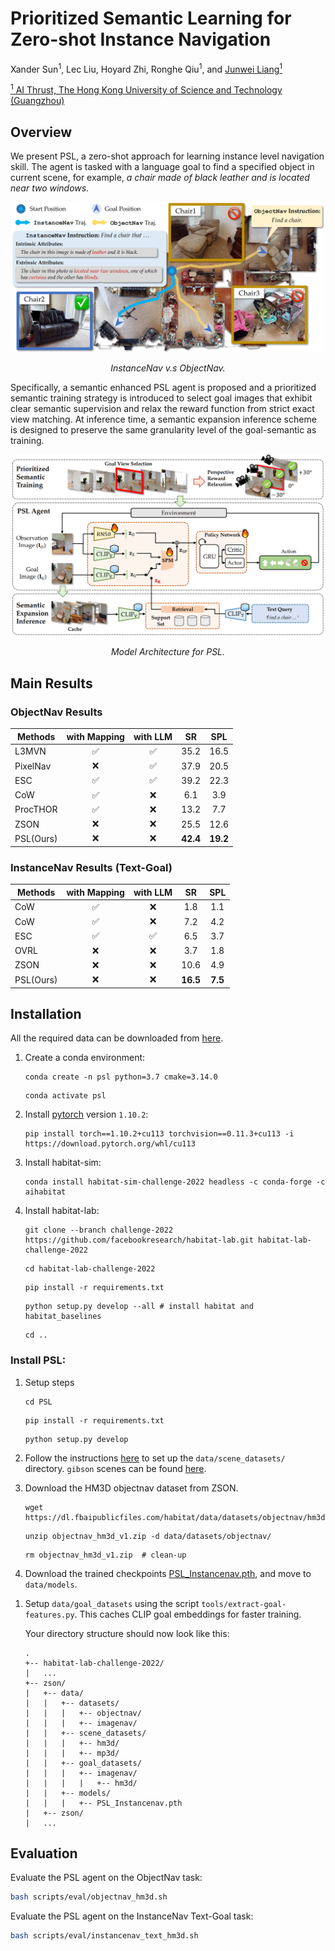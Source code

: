 # Prioritized Semantic Learning for Zero-shot Instance Navigation

<!-- Anomoys Authors -->
Xander Sun<sup>1</sup>, Lec Liu, Hoyard Zhi, Ronghe Qiu<sup>1</sup>, and [Junwei Liang<sup>1</sup>](https://junweiliang.me/)

[<sup>1</sup> AI Thrust, The Hong Kong University of Science and Technology (Guangzhou)](https://ait.hkust-gz.edu.cn/)

## Overview
We present PSL, a zero-shot approach for learning instance level navigation skill. The agent is tasked with a language goal to find a specified object in current scene, for example, *a chair made of black leather and is located near two windows.*
<!-- We present a scalable approach for learning open-world object-goal navigation (ObjectNav) – the task of asking a virtual robot (agent) to find any instance of an object in an unexplored environment (e.g., “find a sink”). Our approach is entirely zero-shot – i.e., it does not require ObjectNav rewards or demonstrations of any kind. -->

<p align="center">
  <img src="images/instancenav.png" width="500" > <!-- height="400" -->

  <p align="center"><i>InstanceNav v.s ObjectNav. </i></p>
</p>

Specifically, a semantic enhanced PSL agent is proposed and a prioritized semantic training strategy is introduced to select goal images that exhibit clear semantic supervision and relax the reward function from strict exact view matching. At inference time, a semantic expansion inference scheme is designed to preserve the same granularity level of the goal-semantic as training.

<p align="center">
  <img src="images/overview.png" width="500" > <!-- height="400" -->

  <p align="center"><i>Model Architecture for PSL. </i></p>
</p>

## Main Results
### ObjectNav Results
|Methods|with Mapping|with LLM|SR|SPL|
|-|:-:|:-:|:-:|:-:|
|L3MVN|✅|✅|35.2|16.5|
|PixelNav|❌|✅|37.9|20.5|
|ESC|✅|✅|39.2|22.3|
|CoW|✅|❌|6.1|3.9|
|ProcTHOR|✅|❌|13.2|7.7|
|ZSON|❌|❌|25.5|12.6|
|PSL(Ours)|❌|❌|**42.4**|**19.2**|

### InstanceNav Results (Text-Goal)
|Methods|with Mapping|with LLM|SR|SPL|
|-|:-:|:-:|:-:|:-:|
|CoW|✅|❌|1.8|1.1|
|CoW|✅|❌|7.2|4.2|
|ESC|✅|✅|6.5|3.7|
|OVRL|❌|❌|3.7|1.8|
|ZSON|❌|❌|10.6|4.9|
|PSL(Ours)|❌|❌|**16.5**|**7.5**|

## Installation
All the required data can be downloaded from [here](https://huggingface.co/gunjan050/ZSON/tree/main).

1. Create a conda environment:
   ```
   conda create -n psl python=3.7 cmake=3.14.0
   ```
   ```
   conda activate psl
   ```

1. Install [pytorch](https://pytorch.org/) version `1.10.2`:
   ```
   pip install torch==1.10.2+cu113 torchvision==0.11.3+cu113 -i https://download.pytorch.org/whl/cu113
   ```

1. Install habitat-sim:
   ```
   conda install habitat-sim-challenge-2022 headless -c conda-forge -c aihabitat
   ```

1. Install habitat-lab:
   ```
   git clone --branch challenge-2022 https://github.com/facebookresearch/habitat-lab.git habitat-lab-challenge-2022
   ```
   ```
   cd habitat-lab-challenge-2022
   ```
   ```
   pip install -r requirements.txt
   ```
   ```
   python setup.py develop --all # install habitat and habitat_baselines
   ```
   ```
   cd ..
   ```


### Install PSL:
1. Setup steps
   ```
   cd PSL
   ```
   ```
   pip install -r requirements.txt
   ```
   ```
   python setup.py develop
   ```

1. Follow the instructions [here](https://github.com/facebookresearch/habitat-sim/blob/main/DATASETS.md) to set up the `data/scene_datasets/` directory. `gibson` scenes can be found [here](http://gibsonenv.stanford.edu/database/).

2. Download the HM3D objectnav dataset from ZSON.
   ```
   wget https://dl.fbaipublicfiles.com/habitat/data/datasets/objectnav/hm3d/v1/objectnav_hm3d_v1.zip
   ```
   ```
   unzip objectnav_hm3d_v1.zip -d data/datasets/objectnav/
   ```
   ```
   rm objectnav_hm3d_v1.zip  # clean-up
   ```
3. Download the trained checkpoints [PSL_Instancenav.pth](https://drive.google.com/file/d/1fYGxVuDpBQ7CBUVOiHJNH5yA6M1KLFbV/view?usp=drive_link), and move to `data/models`.


<!-- 1. To train policies using OVRL pretrained RGB encoder, download the model weights from [here](https://huggingface.co/gunjan050/ZSON/resolve/main/omnidata_DINO_02.pth) and move to `data/models/`.
More details on the encoder can be found [here](https://arxiv.org/pdf/2204.13226.pdf). -->

1. Setup `data/goal_datasets` using the script `tools/extract-goal-features.py`. This caches CLIP goal embeddings for faster training. 

   Your directory structure should now look like this:
   ```
   .
   +-- habitat-lab-challenge-2022/
   |   ...
   +-- zson/
   |   +-- data/
   |   |   +-- datasets/
   |   |   |   +-- objectnav/
   |   |   |   +-- imagenav/
   |   |   +-- scene_datasets/
   |   |   |   +-- hm3d/
   |   |   |   +-- mp3d/
   |   |   +-- goal_datasets/
   |   |   |   +-- imagenav/
   |   |   |   |   +-- hm3d/
   |   |   +-- models/
   |   |   |   +-- PSL_Instancenav.pth
   |   +-- zson/
   |   ...
   ```

## Evaluation

Evaluate the PSL agent on the ObjectNav task:

```bash
bash scripts/eval/objectnav_hm3d.sh
```

Evaluate the PSL agent on the InstanceNav Text-Goal task:
```bash
bash scripts/eval/instancenav_text_hm3d.sh
```

<!-- ## Citation

If you use this code in your research, please consider citing:
```
@inproceedings{majumdar2022zson,
  title={ZSON: Zero-Shot Object-Goal Navigation using Multimodal Goal Embeddings},
  author={Majumdar, Arjun and Aggarwal, Gunjan and Devnani, Bhavika and Hoffman, Judy and Batra, Dhruv},
  booktitle={Neural Information Processing Systems (NeurIPS)},
  year={2022}
}
``` -->
